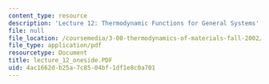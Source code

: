 ```yaml
---
content_type: resource
description: 'Lecture 12: Thermodynamic Functions for General Systems'
file: null
file_location: /coursemedia/3-00-thermodynamics-of-materials-fall-2002/4ac1662db25a7c8504bf1df1e8c0a701_lecture_12_oneside.PDF
file_type: application/pdf
resourcetype: Document
title: lecture_12_oneside.PDF
uid: 4ac1662d-b25a-7c85-04bf-1df1e8c0a701
---
```

